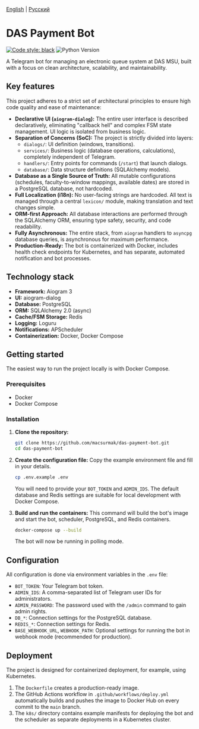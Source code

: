 [English](README.md) | [Русский](README.ru.md)

# DAS Payment Bot

[![Code style: black](https://img.shields.io/badge/code%20style-black-000000.svg)](https://github.com/psf/black)
![Python Version](https://img.shields.io/badge/python-3.13-blue)

A Telegram bot for managing an electronic queue system at DAS MSU, built with a focus on clean architecture, scalability, and maintainability.

## Key features

This project adheres to a strict set of architectural principles to ensure high code quality and ease of maintenance:

*   **Declarative UI (`aiogram-dialog`):** The entire user interface is described declaratively, eliminating "callback hell" and complex FSM state management. UI logic is isolated from business logic.
*   **Separation of Concerns (SoC):** The project is strictly divided into layers:
    *   `dialogs/`: UI definition (windows, transitions).
    *   `services/`: Business logic (database operations, calculations), completely independent of Telegram.
    *   `handlers/`: Entry points for commands (`/start`) that launch dialogs.
    *   `database/`: Data structure definitions (SQLAlchemy models).
*   **Database as a Single Source of Truth:** All mutable configurations (schedules, faculty-to-window mappings, available dates) are stored in a PostgreSQL database, not hardcoded.
*   **Full Localization (i18n):** No user-facing strings are hardcoded. All text is managed through a central `lexicon/` module, making translation and text changes simple.
*   **ORM-first Approach:** All database interactions are performed through the SQLAlchemy ORM, ensuring type safety, security, and code readability.
*   **Fully Asynchronous:** The entire stack, from `aiogram` handlers to `asyncpg` database queries, is asynchronous for maximum performance.
*   **Production-Ready:** The bot is containerized with Docker, includes health check endpoints for Kubernetes, and has separate, automated notification and bot processes.

## Technology stack

*   **Framework:** Aiogram 3
*   **UI:** aiogram-dialog
*   **Database:** PostgreSQL
*   **ORM:** SQLAlchemy 2.0 (async)
*   **Cache/FSM Storage:** Redis
*   **Logging:** Loguru
*   **Notifications:** APScheduler
*   **Containerization:** Docker, Docker Compose

## Getting started

The easiest way to run the project locally is with Docker Compose.

### Prerequisites

*   Docker
*   Docker Compose

### Installation

1.  **Clone the repository:**
    ```bash
    git clone https://github.com/macsurmak/das-payment-bot.git
    cd das-payment-bot
    ```

2.  **Create the configuration file:**
    Copy the example environment file and fill in your details.
    ```bash
    cp .env.example .env
    ```
    You will need to provide your `BOT_TOKEN` and `ADMIN_IDS`. The default database and Redis settings are suitable for local development with Docker Compose.

3.  **Build and run the containers:**
    This command will build the bot's image and start the bot, scheduler, PostgreSQL, and Redis containers.
    ```bash
    docker-compose up --build
    ```
    The bot will now be running in polling mode.

## Configuration

All configuration is done via environment variables in the `.env` file:

*   `BOT_TOKEN`: Your Telegram bot token.
*   `ADMIN_IDS`: A comma-separated list of Telegram user IDs for administrators.
*   `ADMIN_PASSWORD`: The password used with the `/admin` command to gain admin rights.
*   `DB_*`: Connection settings for the PostgreSQL database.
*   `REDIS_*`: Connection settings for Redis.
*   `BASE_WEBHOOK_URL`, `WEBHOOK_PATH`: Optional settings for running the bot in webhook mode (recommended for production).

## Deployment

The project is designed for containerized deployment, for example, using Kubernetes.

1.  The `Dockerfile` creates a production-ready image.
2.  The GitHub Actions workflow in `.github/workflows/deploy.yml` automatically builds and pushes the image to Docker Hub on every commit to the `main` branch.
3.  The `k8s/` directory contains example manifests for deploying the bot and the scheduler as separate deployments in a Kubernetes cluster.